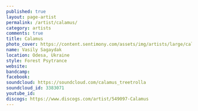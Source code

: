 ```yaml
---
published: true
layout: page-artist
permalink: /artist/calamus/
category: artists
comments: true
title: Calamus
photo_cover: https://content.sentimony.com/assets/img/artists/large/calamus.jpg
name: Vasily Sagaydak
location: Odesa, Ukraine
style: Forest Psytrance
website: 
bandcamp: 
facebook: 
soundcloud: https://soundcloud.com/calamus_treetrolla
soundcloud_id: 3383071
youtube_id: 
discogs: https://www.discogs.com/artist/549097-Calamus
---
```

